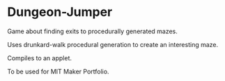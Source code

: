 Dungeon-Jumper
==============

Game about finding exits to procedurally generated mazes.

Uses drunkard-walk procedural generation to create an interesting maze.

Compiles to an applet.

To be used for MIT Maker Portfolio.
